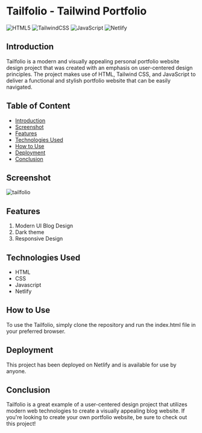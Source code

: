 # Tailfolio - Tailwind Portfolio

![HTML5](https://img.shields.io/badge/html5-%23E34F26.svg?style=for-the-badge&logo=html5&logoColor=white)
![TailwindCSS](https://img.shields.io/badge/tailwindcss-%2338B2AC.svg?style=for-the-badge&logo=tailwind-css&logoColor=white)
![JavaScript](https://img.shields.io/badge/javascript-%23323330.svg?style=for-the-badge&logo=javascript&logoColor=%23F7DF1E)
![Netlify](https://img.shields.io/badge/netlify-%23000000.svg?style=for-the-badge&logo=netlify&logoColor=#00C7B7)

## Introduction
Tailfolio is a modern and visually appealing personal portfolio website design project that was created with an emphasis on user-centered design principles. The project makes use of HTML, Tailwind CSS, and JavaScript to deliver a functional and stylish portfolio website that can be easily navigated.

## Table of Content
  * [Introduction](#introduction)
  * [Screenshot](#screenshot)
  * [Features](#features)
  * [Technologies Used](#technologies-used)
  * [How to Use](#how-to-use)
  * [Deployment](#deployment)
  * [Conclusion](#conclusion)

## Screenshot
![tailfolio](https://user-images.githubusercontent.com/106135144/216605853-802eee05-de89-44f9-8b30-7d3eb0a6004b.png)

## Features
1. Modern UI Blog Design
2. Dark theme
3. Responsive Design

## Technologies Used
- HTML
- CSS
- Javascript
- Netlify

## How to Use
To use the Tailfolio, simply clone the repository and run the index.html file in your preferred browser.

## Deployment
This project has been deployed on Netlify and is available for use by anyone.

## Conclusion
Tailfolio is a great example of a user-centered design project that utilizes modern web technologies to create a visually appealing blog website. If you're looking to create your own portfolio website, be sure to check out this project!
